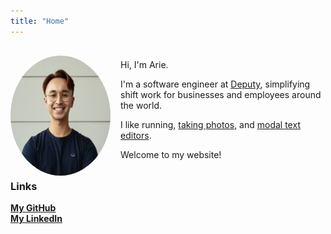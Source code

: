 ```yaml
---
title: "Home"
---
```


<style>

#profile-container-inner {
    width: 100%;
    height: 100%;
    text-align: center;
    margin: 0 auto 0 auto;
    padding: 16px 0 16px 0;
    max-width: 3.6cm;

    display: flex;
    justify-content: center;
    align-items: center;
}

.profile-circle {
  position: relative;
  overflow: hidden;
  width: 100%;
  height: 100%;
  border-radius: 50%;
  padding: 0px;
  box-sizing: border-box;
}

.profile-circle img {
    display: block;
  width: 100%;
  height: 100%;
  padding: 0 !important;
  margin: 0 !important;
}

@media (min-width: 770px) {
    .grid-container {
        display: grid;
        grid-template-columns: 160px 1fr;
        grid-template-rows: 192px;
        gap: 0px 16px;
        grid-auto-flow: row;
        grid-template-areas:
        "grid-profile grid-intro";

        justify-content: stretch;
        align-items: stretch;

        height: 192px;
    }

    .grid-profile {
        grid-area: grid-profile;
        box-sizing: border-box;
    }

    .grid-intro {
        grid-area: grid-intro;
        display: flex;
        justify-content: center;
        align-items: center;
    }

    .grid-intro span p:last-child {
        margin-bottom: 0 !important;
    }

    #profile-container-inner {
        max-width: 100%;
    }
}

</style>

<div class="grid-container">
    <div class="grid-profile">
        <div id="profile-container-inner">
            <div class="profile-circle">
                <img src="arie-profile-2.jpeg" />
            </div>
    <!-- <a href="{{< relref resume >}}"> -->
        <!-- <strong>continue to résumé -></strong> -->
    <!-- </a> -->
        </div>
    </div>
    <div class="grid-intro"><span>

Hi, I'm Arie.

I'm a software engineer at [Deputy](https://deputy.com), simplifying shift work
for businesses and employees around the world.

I like running, [taking photos](https://unsplash.com/@arizard), and [modal text editors](https://github.com/neovim/neovim).

Welcome to my website!
</span></div>
</div>

### Links

[**My GitHub**](https://github.com/arizard)<br>
[**My LinkedIn**](https://www.linkedin.com/in/arieoldman/)<br>
